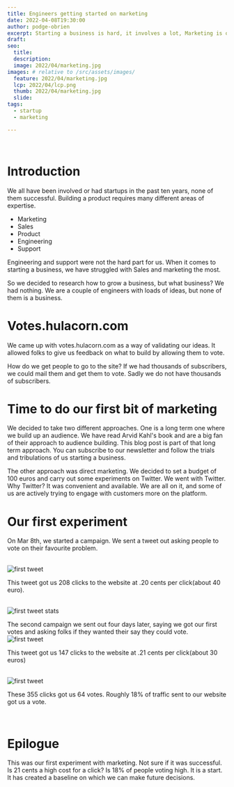 ```yaml
---
title: Engineers getting started on marketing
date: 2022-04-08T19:30:00
author: podge-obrien
excerpt: Starting a business is hard, it involves a lot, Marketing is one of those things
draft:
seo:
  title:
  description:
  image: 2022/04/marketing.jpg
images: # relative to /src/assets/images/
  feature: 2022/04/marketing.jpg
  lcp: 2022/04/lcp.png
  thumb: 2022/04/marketing.jpg
  slide:
tags:
  - startup
  - marketing

---
```

<br>

# Introduction

We all have been involved or had startups in the past ten years, none of them successful. 
Building a product requires many different areas of expertise. 

- Marketing
- Sales
- Product
- Engineering
- Support

Engineering and support were not the hard part for us.
When it comes to starting a business, we have struggled with Sales and marketing the most.

So we decided to research how to grow a business, but what business? We had nothing. We are a couple of engineers with loads of ideas, but none of them is a business.
<br>

# Votes.hulacorn.com
We came up with votes.hulacorn.com as a way of validating our ideas. It allowed folks to give us feedback on what to build by allowing them to vote.

How do we get people to go to the site? If we had thousands of subscribers, we could mail them and get them to vote. Sadly we do not have thousands of subscribers.

# Time to do our first bit of marketing
We decided to take two different approaches. One is a long term one where we build up an audience. We have read Arvid Kahl's book and are a big fan of their approach to audience building. This blog post is part of that long term approach. You can subscribe to our newsletter and follow the trials and tribulations of us starting a business.

The other approach was direct marketing. We decided to set a budget of 100 euros and carry out some experiments on Twitter. We went with Twitter. Why Twitter? It was convenient and available. We are all on it, and some of us are actively trying to engage with customers more on the platform.

# Our first experiment
On Mar 8th, we started a campaign.
We sent a tweet out asking people to vote on their favourite problem.

<br> ![first tweet](../../../../assets/images/2022/04/firsttweet.png)

This tweet got us 208 clicks to the website at .20 cents per click(about 40 euro). 

<br> ![first tweet stats](../../../../assets/images/2022/04/firsttweetstats.png)

The second campaign we sent out four days later, saying we got our first votes and asking folks if they wanted their say they could vote.
<br> ![first tweet](../../../../assets/images/2022/04/secondtweet.png)

This tweet got us 147 clicks to the website at .21 cents per click(about 30 euros)

<br> ![first tweet](../../../../assets/images/2022/04/secondtweetstats.png)

These 355 clicks got us 64 votes. Roughly 18% of traffic sent to our website got us a vote.

<br>

# Epilogue
This was our first experiment with marketing. Not sure if it was successful. Is 21 cents a high cost for a click? Is 18% of people voting high. It is a start. It has created a baseline on which we can make future decisions.
